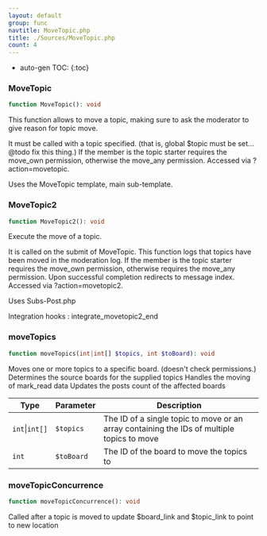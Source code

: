 ```yaml
---
layout: default
group: func
navtitle: MoveTopic.php
title: ./Sources/MoveTopic.php
count: 4
---
```

* auto-gen TOC:
{:toc}
### MoveTopic

```php
function MoveTopic(): void
```
This function allows to move a topic, making sure to ask the moderator
to give reason for topic move.

It must be called with a topic specified. (that is, global $topic must
be set... @todo fix this thing.)
If the member is the topic starter requires the move_own permission,
otherwise the move_any permission.
Accessed via ?action=movetopic.

Uses the MoveTopic template, main sub-template.

### MoveTopic2

```php
function MoveTopic2(): void
```
Execute the move of a topic.

It is called on the submit of MoveTopic.
This function logs that topics have been moved in the moderation log.
If the member is the topic starter requires the move_own permission,
otherwise requires the move_any permission.
Upon successful completion redirects to message index.
Accessed via ?action=movetopic2.

Uses Subs-Post.php

Integration hooks
: integrate_movetopic2_end

### moveTopics

```php
function moveTopics(int|int[] $topics, int $toBoard): void
```
Moves one or more topics to a specific board. (doesn't check permissions.)
Determines the source boards for the supplied topics
Handles the moving of mark_read data
Updates the posts count of the affected boards



Type|Parameter|Description
---|---|---
`int`&#124;`int[]`|`$topics`|The ID of a single topic to move or an array containing the IDs of multiple topics to move
`int`|`$toBoard`|The ID of the board to move the topics to

### moveTopicConcurrence

```php
function moveTopicConcurrence(): void
```
Called after a topic is moved to update $board_link and $topic_link to point to new location



